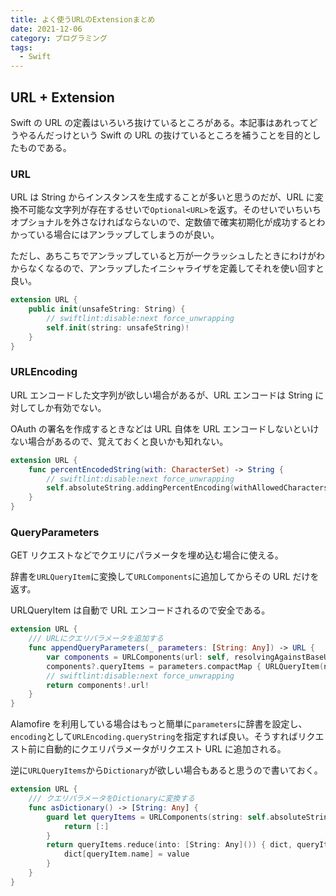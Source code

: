 ```yaml
---
title: よく使うURLのExtensionまとめ
date: 2021-12-06
category: プログラミング
tags:
  - Swift
---
```


## URL + Extension

Swift の URL の定義はいろいろ抜けているところがある。本記事はあれってどうやるんだっけという Swift の URL の抜けているところを補うことを目的としたものである。

### URL

URL は String からインスタンスを生成することが多いと思うのだが、URL に変換不可能な文字列が存在するせいで`Optional<URL>`を返す。そのせいでいちいちオプショナルを外さなければならないので、定数値で確実初期化が成功するとわかっている場合にはアンラップしてしまうのが良い。

ただし、あちこちでアンラップしていると万が一クラッシュしたときにわけがわからなくなるので、アンラップしたイニシャライザを定義してそれを使い回すと良い。

```swift
extension URL {
    public init(unsafeString: String) {
        // swiftlint:disable:next force_unwrapping
        self.init(string: unsafeString)!
    }
}
```

### URLEncoding

URL エンコードした文字列が欲しい場合があるが、URL エンコードは String に対してしか有効でない。

OAuth の署名を作成するときなどは URL 自体を URL エンコードしないといけない場合があるので、覚えておくと良いかも知れない。

```swift
extension URL {
    func percentEncodedString(with: CharacterSet) -> String {
        // swiftlint:disable:next force_unwrapping
        self.absoluteString.addingPercentEncoding(withAllowedCharacters: with)!
    }
}
```

### QueryParameters

GET リクエストなどでクエリにパラメータを埋め込む場合に使える。

辞書を`URLQueryItem`に変換して`URLComponents`に追加してからその URL だけを返す。

URLQueryItem は自動で URL エンコードされるので安全である。

```swift
extension URL {
    /// URLにクエリパラメータを追加する
    func appendQueryParameters(_ parameters: [String: Any]) -> URL {
        var components = URLComponents(url: self, resolvingAgainstBaseURL: true)
        components?.queryItems = parameters.compactMap { URLQueryItem(name: $0.key, value: $0.value as? String) }
        // swiftlint:disable:next force_unwrapping
        return components!.url!
    }
}
```

Alamofire を利用している場合はもっと簡単に`parameters`に辞書を設定し、`encoding`として`URLEncoding.queryString`を指定すれば良い。そうすればリクエスト前に自動的にクエリパラメータがリクエスト URL に追加される。

逆に`URLQueryItems`から`Dictionary`が欲しい場合もあると思うので書いておく。

```swift
extension URL {
    /// クエリパラメータをDictionaryに変換する
    func asDictionary() -> [String: Any] {
        guard let queryItems = URLComponents(string: self.absoluteString)?.queryItems else {
            return [:]
        }
        return queryItems.reduce(into: [String: Any]()) { dict, queryItem in
            dict[queryItem.name] = value
        }
    }
}
```
